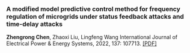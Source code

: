 ### A modified model predictive control method for frequency regulation of microgrids under status feedback attacks and time-delay attacks
<b>Zhengrong Chen</b>, Zhaoxi Liu, Lingfeng Wang 
International Journal of Electrical Power & Energy Systems, 2022, 137: 107713.
[[PDF]](http://zhengrongchen.github.io/files/paper3.pdf)
